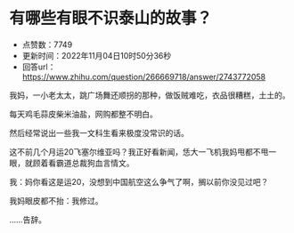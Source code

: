 # 有哪些有眼不识泰山的故事？
- 点赞数：7749
- 更新时间：2022年11月04日10时50分36秒
- 回答url：https://www.zhihu.com/question/266669718/answer/2743772058
<body>
 <p data-pid="AojaFteI">我妈，一小老太太，跳广场舞还顺拐的那种，做饭贼难吃，衣品很糟糕，土土的。</p>
 <p data-pid="BNRdEIgw">每天鸡毛蒜皮柴米油盐，网购都整不明白。</p>
 <p data-pid="rksmITpF">然后经常说出一些我一文科生看来极度没常识的话。</p>
 <p data-pid="Da4tpR3i">这不前几个月运20飞塞尔维亚吗？我正好看新闻，恁大一飞机我妈甩都不甩一眼，就顾着看霸道总裁狗血言情文。</p>
 <p data-pid="zjyZ-a-J">我：妈你看这是运20，没想到中国航空这么争气了啊，搁以前你没见过吧？</p>
 <p data-pid="sjAzyQW7">我妈眼皮都不抬：我修过。</p>
 <p data-pid="gUUcCK_L">……告辞。</p>
</body>